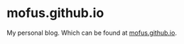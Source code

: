 mofus.github.io
===============
My personal blog. Which can be found at [mofus.github.io](http://mofus.github.io).
